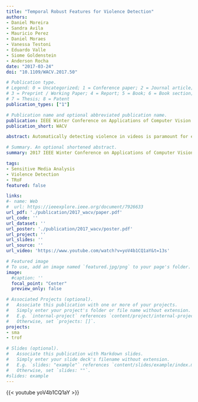 ```yaml
---
title: "Temporal Robust Features for Violence Detection"
authors:
- Daniel Moreira
- Sandra Avila
- Mauricio Perez
- Daniel Moraes
- Vanessa Testoni
- Eduardo Valle
- Siome Goldenstein
- Anderson Rocha
date: "2017-03-24"
doi: "10.1109/WACV.2017.50"

# Publication type.
# Legend: 0 = Uncategorized; 1 = Conference paper; 2 = Journal article;
# 3 = Preprint / Working Paper; 4 = Report; 5 = Book; 6 = Book section;
# 7 = Thesis; 8 = Patent
publication_types: ["1"]

# Publication name and optional abbreviated publication name.
publication: IEEE Winter Conference on Applications of Computer Vision
publication_short: WACV

abstract: Automatically detecting violence in videos is paramount for enforcing the law and providing the society with better policies for safer public places. In addition, it may be essential for protecting minors from accessing inappropriate contents on-line, and for helping parents choose suitable movie titles for their children. However, this is an open problem as the very definition of violence is subjective and may vary from one society to another. Detecting such nuances from video footages with no human supervision is very challenging. Clearly, when designing a computer-aided solution to this problem, we need to think of efficient (quickly harness large troves of data) and effective detection methods (robustly filter what needs special attention and further analysis). In this vein, we explore a content description method for violence detection founded upon temporal robust features that quickly grasp video sequences, automatically classifying violent videos. The used method also holds promise for fast and effective classification of other recognition tasks (e.g., pornography and other inappropriate material). When compared to more complex counterparts for violence detection, the method shows similar classification quality while being several times more efficient in terms of runtime and memory footprint.

# Summary. An optional shortened abstract.
summary: 2017 IEEE Winter Conference on Applications of Computer Vision

tags:
- Sensitive Media Analysis
- Violence Detection
- TRoF
featured: false

links:
#- name: Web
#  url: https://ieeexplore.ieee.org/document/7926633
url_pdf: './publication/2017_wacv/paper.pdf'
url_code: ''
url_dataset: ''
url_poster: './publication/2017_wacv/poster.pdf'
url_project: ''
url_slides: ''
url_source: ''
url_video: 'https://www.youtube.com/watch?v=yoV4b1CQ1aY&t=13s'

# Featured image
# To use, add an image named `featured.jpg/png` to your page's folder. 
image:
  #caption: ''
  focal_point: "Center"
  preview_only: false

# Associated Projects (optional).
#   Associate this publication with one or more of your projects.
#   Simply enter your project's folder or file name without extension.
#   E.g. `internal-project` references `content/project/internal-project/index.md`.
#   Otherwise, set `projects: []`.
projects:
- sma
- trof

# Slides (optional).
#   Associate this publication with Markdown slides.
#   Simply enter your slide deck's filename without extension.
#   E.g. `slides: "example"` references `content/slides/example/index.md`.
#   Otherwise, set `slides: ""`.
#slides: example
---
```

{{< youtube yoV4b1CQ1aY >}}